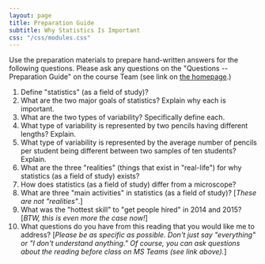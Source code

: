 ```yaml
---
layout: page
title: Preparation Guide
subtitle: Why Statistics Is Important
css: "/css/modules.css"
---
```


<div class="alert alert-warning">
Use the preparation materials to prepare hand-written answers for the following questions. Please ask any questions on the "Questions -- Preparation Guide" on the course Team (see link on <a href="../../">the homepage</a>.)
</div>

1. Define "statistics" (as a field of study)?
1. What are the two major goals of statistics? Explain why each is important.
1. What are the two types of variability? Specifically define each.
1. What type of variability is represented by two pencils having different lengths? Explain.
1. What type of variability is represented by the average number of pencils per student being different between two samples of ten students? Explain.
1. What are the three "realities" (things that exist in "real-life") for why statistics (as a field of study) exists?
1. How does statistics (as a field of study) differ from a microscope?
1. What are three "main activities" in statistics (as a field of study)? [*These are not "realities"*.]
1. What was the "hottest skill" to "get people hired" in 2014 and 2015? [*BTW, this is even more the case now!*]
1. What questions do you have from this reading that you would like me to address? [*Please be as specific as possible. Don't just say "everything" or "I don't understand anything." Of course, you can ask questions about the reading before class on MS Teams (see link above).*]
